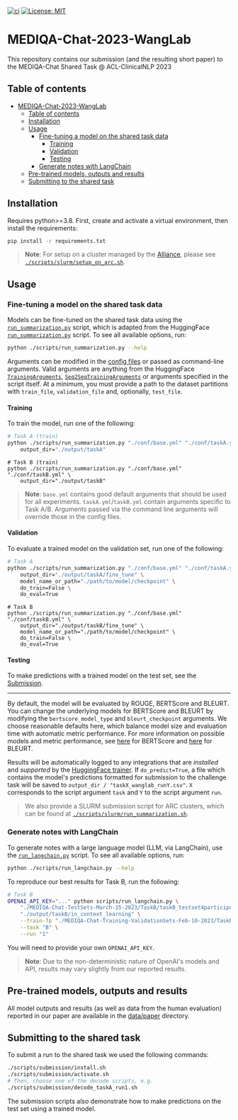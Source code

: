 [![ci](https://github.com/bowang-lab/mediqa-chat-tasks-acl-2023/actions/workflows/ci.yml/badge.svg)](https://github.com/bowang-lab/mediqa-chat-tasks-acl-2023/actions/workflows/ci.yml)
[![License: MIT](https://img.shields.io/badge/License-MIT-yellow.svg)](https://opensource.org/licenses/MIT)

# MEDIQA-Chat-2023-WangLab

This repository contains our submission (and the resulting short paper) to the MEDIQA-Chat Shared Task @ ACL-ClinicalNLP 2023

## Table of contents

- [MEDIQA-Chat-2023-WangLab](#mediqa-chat-2023-wanglab)
  - [Table of contents](#table-of-contents)
  - [Installation](#installation)
  - [Usage](#usage)
    - [Fine-tuning a model on the shared task data](#fine-tuning-a-model-on-the-shared-task-data)
      - [Training](#training)
      - [Validation](#validation)
      - [Testing](#testing)
    - [Generate notes with LangChain](#generate-notes-with-langchain)
  - [Pre-trained models, outputs and results](#pre-trained-models-outputs-and-results)
  - [Submitting to the shared task](#submitting-to-the-shared-task)

## Installation

Requires python>=3.8. First, create and activate a virtual environment, then install the requirements:

```bash
pip install -r requirements.txt
```

> __Note__: For setup on a cluster managed by the [Alliance](https://alliancecan.ca/en/services/advanced-research-computing), please see [`./scripts/slurm/setup_on_arc.sh`](./scripts/slurm/setup_on_arc.sh).

## Usage

### Fine-tuning a model on the shared task data

Models can be fine-tuned on the shared task data using the [`run_summarization.py`](./scripts/run_summarization.py) script, which is adapted from the HuggingFace [`run_summarization.py`](https://github.com/huggingface/transformers/blob/main/examples/pytorch/summarization/run_summarization.py) script. To see all available options, run:

```bash
python ./scripts/run_summarization.py --help
```

Arguments can be modified in the [config files](./conf/) or passed as command-line arguments. Valid arguments are anything from the HuggingFace [`TrainingArguments`](https://huggingface.co/docs/transformers/main_classes/trainer#transformers.TrainingArguments), [`Seq2SeqTrainingArguments`](https://huggingface.co/docs/transformers/main_classes/trainer#transformers.Seq2SeqTrainingArguments) or arguments specified in the script itself. At a minimum, you must provide a path to the dataset partitions with `train_file`, `validation_file` and, optionally, `test_file`.

#### Training

To train the model, run one of the following:

```bash
# Task A (train)
python ./scripts/run_summarization.py "./conf/base.yml" "./conf/taskA.yml" \
    output_dir="./output/taskA"
```

```
# Task B (train)
python ./scripts/run_summarization.py "./conf/base.yml" "./conf/taskB.yml" \
    output_dir="./output/taskB"
```

> __Note__: `base.yml` contains good default arguments that should be used for all experiments. `taskA.yml`/`taskB.yml` contain arguments specific to Task A/B. Arguments passed via the command line arguments will override those in the config files.

#### Validation

To evaluate a trained model on the validation set, run one of the following:

```bash
# Task A
python ./scripts/run_summarization.py "./conf/base.yml" "./conf/taskA.yml" \
    output_dir="./output/taskA/fine_tune" \
    model_name_or_path="./path/to/model/checkpoint" \
    do_train=False \
    do_eval=True
```

```
# Task B
python ./scripts/run_summarization.py "./conf/base.yml" "./conf/taskB.yml" \
    output_dir="./output/taskB/fine_tune" \
    model_name_or_path="./path/to/model/checkpoint" \
    do_train=False \
    do_eval=True
```

#### Testing

To make predictions with a trained model on the test set, see the [Submission](#submission).

---

By default, the model will be evaluated by ROUGE, BERTScore and BLEURT. You can change the underlying models for BERTScore and BLEURT by modifying the `bertscore_model_type` and `bleurt_checkpoint` arguments. We choose reasonable defaults here, which balance model size and evaluation time with automatic metric performance. For more information on possible models and metric performance, see [here](https://docs.google.com/spreadsheets/d/1RKOVpselB98Nnh_EOC4A2BYn8_201tmPODpNWu4w7xI/edit?usp=sharing) for BERTScore and [here](https://github.com/google-research/bleurt/blob/master/checkpoints.md) for BLEURT.

Results will be automatically logged to any integrations that are _installed_ and _supported_ by the [HuggingFace trainer](https://huggingface.co/docs/transformers/main_classes/trainer#transformers.TrainingArguments.report_to). If `do_predict=True`, a file which contains the model's predictions formatted for submission to the challenge task will be saved to `output_dir / "taskX_wanglab_runY.csv"`. `X` corresponds to the script argument `task` and `Y` to the script argument `run`.

> We also provide a SLURM submission script for ARC clusters, which can be found at [`./scripts/slurm/run_summarization.sh`](./scripts/slurm/run_summarization.sh).

### Generate notes with LangChain

To generate notes with a large language model (LLM, via LangChain), use the [`run_langchain.py`](./scripts/run_langchain.py) script. To see all available options, run:

```bash
python ./scripts/run_langchain.py --help
```

To reproduce our best results for Task B, run the following:

```bash
# Task B
OPENAI_API_KEY="..." python scripts/run_langchain.py \
    "./MEDIQA-Chat-TestSets-March-15-2023/TaskB/taskB_testset4participants_inputConversations.csv" \
    "./output/taskB/in_context_learning" \
    --train-fp "./MEDIQA-Chat-Training-ValidationSets-Feb-10-2023/TaskB/TaskB-TrainingSet.csv" \
    --task "B" \
    --run "1"
```

You will need to provide your own `OPENAI_API_KEY`.

> __Note__: Due to the non-deterministic nature of OpenAI's models and API, results may vary slightly from our reported results.

## Pre-trained models, outputs and results

All model outputs and results (as well as data from the human evaluation) reported in our paper are available in the [data/paper](./data/paper) directory.

## Submitting to the shared task

To submit a run to the shared task we used the following commands:

```bash
./scripts/submission/install.sh
./scripts/submission/activate.sh
# Then, choose one of the decode scripts, e.g.
./scripts/submission/decode_taskA_run1.sh
```

The submission scripts also demonstrate how to make predictions on the test set using a trained model.
